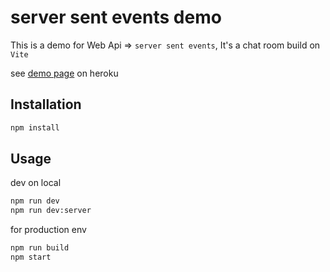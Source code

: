 # server sent events demo

This is a demo for Web Api => ```server sent events```, It's a chat room build on ```Vite```

see [demo page](https://server-sent-event-demo.herokuapp.com/) on heroku

## Installation

```bash
npm install
```

## Usage

dev on local

```bash
npm run dev
npm run dev:server
```

for production env

```bash
npm run build
npm start
```
